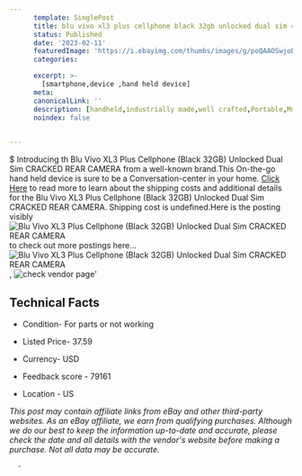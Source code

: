 ```yaml
---
      template: SinglePost
      title: blu vivo xl3 plus cellphone black 32gb unlocked dual sim cracked rear camera
      status: Published
      date: '2023-02-11'
      featuredImage: 'https://i.ebayimg.com/thumbs/images/g/poQAAOSwjoBjq1kW/s-l225.jpg'
      categories: 

      excerpt: >-
        [smartphone,device ,hand held device]
      meta:
      canonicalLink: ''
      description: [handheld,industrially made,well crafted,Portable,Mobile,Compact,Convenient,Lightweight,Maneuverable,Man-portable,Miniature,Carriable,Hand-held,Light,Holdable,Transportable,Mobile device,Pocket-sized,On-the-go,Wireless,Cordless,Compact size,Convenient size, smartphone,device ,hand held device]
      noindex: false
      

---
```

$
      Introducing th Blu Vivo XL3 Plus Cellphone (Black 32GB) Unlocked Dual Sim CRACKED REAR CAMERA from a well-known brand.This On-the-go hand held device is sure to be a Conversation-center in your home. [Click Here](https://www.ebay.com/itm/165855228350?hash=item269dbdf1be%3Ag%3ApoQAAOSwjoBjq1kW&mkevt=1&mkcid=1&mkrid=711-53200-19255-0&campid=%253CePNCampaignId%253E&customid=%253CreferenceId%253E&toolid=10049) to read more to learn about the shipping costs and additional details for the Blu Vivo XL3 Plus Cellphone (Black 32GB) Unlocked Dual Sim CRACKED REAR CAMERA. Shipping cost is undefined.Here is the posting visibly ![Blu Vivo XL3 Plus Cellphone (Black 32GB) Unlocked Dual Sim CRACKED REAR CAMERA](https://i.ebayimg.com/thumbs/images/g/poQAAOSwjoBjq1kW/s-l225.jpg) to check out more postings here... ![Blu Vivo XL3 Plus Cellphone (Black 32GB) Unlocked Dual Sim CRACKED REAR CAMERA](https://i.ebayimg.com/images/g/poQAAOSwjoBjq1kW/s-l1600.jpg), ![check vendor page](https://origin-galleryplus.ebayimg.com/ws/web/165855228350_2_0_1/225x225.jpg)'

      

 ## Technical Facts 



     
      

 - Condition- For parts or not working 


      

 - Listed Price- 37.59 


      

 - Currency- USD 


      

 - Feedback score - 79161 


      

 - Location - US 


      
      

 *_This post may contain affiliate links from eBay and other third-party websites. As an eBay affiliate, we earn from qualifying purchases. Although we do our best to keep the information up-to-date and accurate, please check the date and all details with the vendor's website before making a purchase. Not all data may be accurate._*




      -
